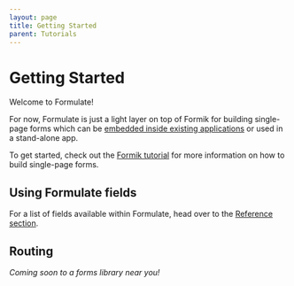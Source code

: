 ```yaml
---
layout: page
title: Getting Started
parent: Tutorials
---
```


# Getting Started
Welcome to Formulate!

For now, Formulate is just a light layer on top of Formik for building single-page forms which can be [embedded inside existing applications](formulate/how-to-guides/how-to-integrate-with-old-forms.html) or used in a stand-alone app.

To get started, check out the [Formik tutorial](https://formik.org/docs/tutorial) for more information on how to build single-page forms.

## Using Formulate fields
For a list of fields available within Formulate, head over to the [Reference section](/formulate/reference/formulate).

## Routing
_Coming soon to a forms library near you!_